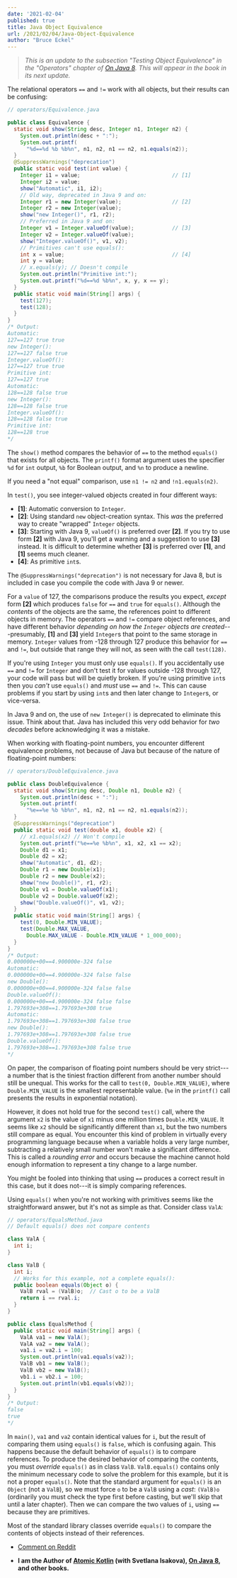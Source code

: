 ```yaml
---
date: '2021-02-04'
published: true
title: Java Object Equivalence
url: /2021/02/04/Java-Object-Equivalence
author: "Bruce Eckel"
---
```


> *This is an update to the subsection "Testing Object Equivalence" in the
> "Operators" chapter of [On Java 8](http://www.OnJava8.com). This will appear in
> the book in its next update.*

The relational operators `==` and `!=` work with all objects, but their results
can be confusing:

```java
// operators/Equivalence.java

public class Equivalence {
  static void show(String desc, Integer n1, Integer n2) {
    System.out.println(desc + ":");
    System.out.printf(
      "%d==%d %b %b%n", n1, n2, n1 == n2, n1.equals(n2));
  }
  @SuppressWarnings("deprecation")
  public static void test(int value) {
    Integer i1 = value;                             // [1]
    Integer i2 = value;
    show("Automatic", i1, i2);
    // Old way, deprecated in Java 9 and on:
    Integer r1 = new Integer(value);                // [2]
    Integer r2 = new Integer(value);
    show("new Integer()", r1, r2);
    // Preferred in Java 9 and on:
    Integer v1 = Integer.valueOf(value);            // [3]
    Integer v2 = Integer.valueOf(value);
    show("Integer.valueOf()", v1, v2);
    // Primitives can't use equals():
    int x = value;                                  // [4]
    int y = value;
    // x.equals(y); // Doesn't compile
    System.out.println("Primitive int:");
    System.out.printf("%d==%d %b%n", x, y, x == y);
  }
  public static void main(String[] args) {
    test(127);
    test(128);
  }
}
/* Output:
Automatic:
127==127 true true
new Integer():
127==127 false true
Integer.valueOf():
127==127 true true
Primitive int:
127==127 true
Automatic:
128==128 false true
new Integer():
128==128 false true
Integer.valueOf():
128==128 false true
Primitive int:
128==128 true
*/
```

The `show()` method compares the behavior of `==` to the method `equals()` that
exists for all objects. The `printf()` format argument uses the specifier `%d`
for `int` output, `%b` for Boolean output, and `%n` to produce a newline.

If you need a "not equal" comparison, use `n1 != n2` and  `!n1.equals(n2)`.

In `test()`, you see integer-valued objects created in four different ways:

- **[1]**: Automatic conversion to `Integer`.
- **[2]**: Using standard `new` object-creation syntax. This *was* the preferred
  way to create "wrapped" `Integer` objects.
- **[3]**: Starting with Java 9, `valueOf()` is preferred over **[2]**. If you
  try to use form **[2]** with Java 9, you'll get a warning and a suggestion to
  use **[3]** instead. It is difficult to determine whether **[3]** is preferred
  over **[1]**, and **[1]** seems much cleaner.
- **[4]**: As primitive `int`s.

The `@SuppressWarnings("deprecation")` is not necessary for Java 8, but is
included in case you compile the code with Java 9 or newer.

For a `value` of 127, the comparisons produce the results you expect, *except*
form **[2]** which produces `false` for `==` and `true` for `equals()`. Although
the *contents* of the objects are the same, the references point to different
objects in memory. The operators `==` and `!=` compare object references, and
have different behavior *depending on how the `Integer` objects are
created*---presumably, **[1]** and **[3]** yield `Integer`s that point to the
same storage in memory. `Integer` values from -128 through 127 produce this
behavior for `==` and `!=`, but outside that range they will not, as seen with
the call `test(128)`.

If you're using `Integer` you must only use `equals()`. If you accidentally use
`==` and `!=` for `Integer` and don't test it for values outside -128 through
127, your code will pass but will be quietly broken. If you're using primitive
`int`s then you *can't* use `equals()` and *must* use `==` and `!=`. This can
cause problems if you start by using `int`s and then later change to `Integer`s,
or vice-versa.

In Java 9 and on, the use of `new Integer()` is deprecated to eliminate this
issue. Think about that. Java has included this very odd behavior for *two
decades* before acknowledging it was a mistake.

When working with floating-point numbers, you encounter different equivalence
problems, not because of Java but because of the nature of floating-point
numbers:

```java
// operators/DoubleEquivalence.java

public class DoubleEquivalence {
  static void show(String desc, Double n1, Double n2) {
    System.out.println(desc + ":");
    System.out.printf(
      "%e==%e %b %b%n", n1, n2, n1 == n2, n1.equals(n2));
  }
  @SuppressWarnings("deprecation")
  public static void test(double x1, double x2) {
    // x1.equals(x2) // Won't compile
    System.out.printf("%e==%e %b%n", x1, x2, x1 == x2);
    Double d1 = x1;
    Double d2 = x2;
    show("Automatic", d1, d2);
    Double r1 = new Double(x1);
    Double r2 = new Double(x2);
    show("new Double()", r1, r2);
    Double v1 = Double.valueOf(x1);
    Double v2 = Double.valueOf(x2);
    show("Double.valueOf()", v1, v2);
  }
  public static void main(String[] args) {
    test(0, Double.MIN_VALUE);
    test(Double.MAX_VALUE,
      Double.MAX_VALUE - Double.MIN_VALUE * 1_000_000);
  }
}
/* Output:
0.000000e+00==4.900000e-324 false
Automatic:
0.000000e+00==4.900000e-324 false false
new Double():
0.000000e+00==4.900000e-324 false false
Double.valueOf():
0.000000e+00==4.900000e-324 false false
1.797693e+308==1.797693e+308 true
Automatic:
1.797693e+308==1.797693e+308 false true
new Double():
1.797693e+308==1.797693e+308 false true
Double.valueOf():
1.797693e+308==1.797693e+308 false true
*/
```

On paper, the comparison of floating point numbers should be very strict---a
number that is the tiniest fraction different from another number should still
be unequal. This works for the call to `test(0, Double.MIN_VALUE)`, where
`Double.MIN_VALUE` is the smallest representable value. (`%e` in the `printf()`
call presents the results in exponential notation).

However, it does not hold true for the second `test()` call, where the argument
`x2` is the value of `x1` minus one million times `Double.MIN_VALUE`. It seems
like `x2` should be significantly different than `x1`, but the two numbers still
compare as equal. You encounter this kind of problem in virtually every
programming language because when a variable holds a very large number,
subtracting a relatively small number won't make a significant difference. This
is called a *rounding error* and occurs because the machine cannot hold enough
information to represent a tiny change to a large number.

You might be fooled into thinking that using `==` produces a correct result in
this case, but it does not---it is simply comparing references.

Using `equals()` when you're not working with primitives seems like the
straightforward answer, but it's not as simple as that. Consider class `ValA`:

```java
// operators/EqualsMethod.java
// Default equals() does not compare contents

class ValA {
  int i;
}

class ValB {
  int i;
  // Works for this example, not a complete equals():
  public boolean equals(Object o) {
    ValB rval = (ValB)o;  // Cast o to be a ValB
    return i == rval.i;
  }
}

public class EqualsMethod {
  public static void main(String[] args) {
    ValA va1 = new ValA();
    ValA va2 = new ValA();
    va1.i = va2.i = 100;
    System.out.println(va1.equals(va2));
    ValB vb1 = new ValB();
    ValB vb2 = new ValB();
    vb1.i = vb2.i = 100;
    System.out.println(vb1.equals(vb2));
  }
}
/* Output:
false
true
*/
```

In `main()`, `va1` and `va2` contain identical values for `i`, but the result of
comparing them using `equals()` is `false`, which is confusing again. This
happens because the default behavior of `equals()` is to compare references. To
produce the desired behavior of comparing the contents, you must *override*
`equals()` as in class `ValB`. `ValB.equals()` contains only the minimum
necessary code to solve the problem for this example, but it is not a proper
`equals()`. Note that the standard argument for `equals()` is an `Object` (not a
`ValB`), so we must force `o` to be a `ValB` using a *cast*: `(ValB)o`
(ordinarily you must check the type first before casting, but we'll skip that
until a later chapter). Then we can compare the two values of `i`, using `==`
because they are primitives.

Most of the standard library classes override `equals()` to compare the contents
of objects instead of their references.

- [Comment on Reddit](https://www.reddit.com/r/learnjava/comments/lcjpm7/java_object_equivalence/)

- **I am the Author of [Atomic Kotlin](https://www.atomickotlin.com/)
(with Svetlana Isakova), [On Java 8](https://www.onjava8.com/), and other books.**
